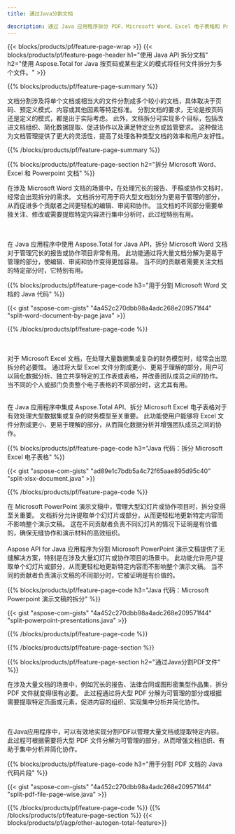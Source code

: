 ```yaml
---
title: 通过Java分割文档 

description: 通过 Java 应用程序拆分 PDF、Microsoft Word、Excel 电子表格和 PowerPoint 演示文稿。 按页码或某些预定义模式拆分文档。
---
```


{{< blocks/products/pf/feature-page-wrap >}}
{{< blocks/products/pf/feature-page-header h1="使用 Java API 拆分文档" h2="使用 Aspose.Total for Java 按页码或某些定义的模式将任何文件拆分为多个文件。" >}}

{{% blocks/products/pf/feature-page-summary %}}

文档分割涉及将单个文档或相当大的文件分割成多个较小的文档，具体取决于页码、预定义模式、内容或其他因素等特定标准。 分割文档的要求，无论是按页码还是定义的模式，都是出于实际考虑。 此外，文档拆分可实现多个目标，包括改进文档组织、简化数据提取、促进协作以及满足特定业务或监管要求。 这种做法为文档管理提供了更大的灵活性，提高了处理各种类型文档的效率和用户友好性。

{{% /blocks/products/pf/feature-page-summary  %}}

{{% blocks/products/pf/feature-page-section  h2="拆分 Microsoft Word、Excel 和 Powerpoint 文档" %}}

在涉及 Microsoft Word 文档的场景中，在处理冗长的报告、手稿或协作文档时，经常会出现拆分的需求。 文档拆分可用于将大型文档划分为更易于管理的部分，从而促进多个贡献者之间更轻松的编辑、审阅和协作。 当文档的不同部分需要单独关注、修改或需要提取特定内容进行集中分析时，此过程特别有用。 

<br /><br />
在 Java 应用程序中使用 Aspose.Total for Java API，拆分 Microsoft Word 文档对于管理冗长的报告或协作项目非常有用。 此功能通过将大量文档分解为更易于管理的部分，使编辑、审阅和协作变得更加容易。 当不同的贡献者需要关注文档的特定部分时，它特别有用。


{{% blocks/products/pf/feature-page-code h3="用于分割 Microsoft Word 文档的 Java 代码" %}}

{{< gist "aspose-com-gists" "4a452c270dbb98a4adc268e209571f44" "split-word-document-by-page.java" >}}

{{% /blocks/products/pf/feature-page-code  %}}

<br /><br />
对于 Microsoft Excel 文档，在处理大量数据集或复杂的财务模型时，经常会出现拆分的必要性。 通过将大型 Excel 文件分割成更小、更易于理解的部分，用户可以简化数据分析、独立共享特定的工作表或表格，并改善团队成员之间的协作。 当不同的个人或部门负责整个电子表格的不同部分时，这尤其有用。
<br /><br />

在 Java 应用程序中集成 Aspose.Total API、拆分 Microsoft Excel 电子表格对于有效处理大型数据集或复杂的财务模型至关重要。 此功能使用户能够将 Excel 文件分割成更小、更易于理解的部分，从而简化数据分析并增强团队成员之间的协作。

{{% blocks/products/pf/feature-page-code h3="Java 代码：拆分 Microsoft Excel 电子表格" %}}

{{< gist "aspose-com-gists" "ad89e1c7bdb5a4c72f65aae895d95c40" "split-xlsx-document.java" >}}

{{% /blocks/products/pf/feature-page-code  %}}

在 Microsoft PowerPoint 演示文稿中，管理大型幻灯片或协作项目时，拆分变得至关重要。 文档拆分允许提取单个幻灯片或部分，从而更轻松地更新特定内容而不影响整个演示文稿。 这在不同贡献者负责不同幻灯片的情况下证明是有价值的，确保无缝协作和演示材料的高效组织。 <br /><br />
Aspose API for Java 应用程序为分割 Microsoft PowerPoint 演示文稿提供了无缝解决方案，特别是在涉及大量幻灯片或协作项目的场景中。 此功能允许用户提取单个幻灯片或部分，从而更轻松地更新特定内容而不影响整个演示文稿。 当不同的贡献者负责演示文稿的不同部分时，它被证明是有价值的。

{{% blocks/products/pf/feature-page-code h3="Java 代码：Microsoft Powerpoint 演示文稿的拆分" %}}

{{< gist "aspose-com-gists" "4a452c270dbb98a4adc268e209571f44" "split-powerpoint-presentations.java" >}}

{{% /blocks/products/pf/feature-page-code  %}}

{{% /blocks/products/pf/feature-page-section %}}

{{% blocks/products/pf/feature-page-section  h2="通过Java分割PDF文件" %}}

在涉及大量文档的场景中，例如冗长的报告、法律合同或图形密集型作品集，拆分 PDF 文件就变得很有必要。 此过程通过将大型 PDF 分解为可管理的部分或根据需要提取特定页面或元素，促进内容的组织、实现集中分析并简化协作。

<br /><br />
在Java应用程序中，可以有效地实现分割PDF以管理大量文档或提取特定内容。 此过程可根据需要将大型 PDF 文件分解为可管理的部分，从而增强文档组织、有助于集中分析并简化协作。

{{% blocks/products/pf/feature-page-code h3="用于分割 PDF 文档的 Java 代码片段" %}}

{{< gist "aspose-com-gists" "4a452c270dbb98a4adc268e209571f44" "split-pdf-file-page-wise.java" >}}

{{% /blocks/products/pf/feature-page-code  %}}
{{% /blocks/products/pf/feature-page-section %}}
{{< blocks/products/pf/agp/other-autogen-total-feature>}}